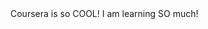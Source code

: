 
<!doctype html>
<html>
<head>
  <meta charset="utf-8">
  <title>Coursera is Cool!</title>
</head>
<body>
Coursera is so COOL! I am learning SO much!
</body>
</html>
